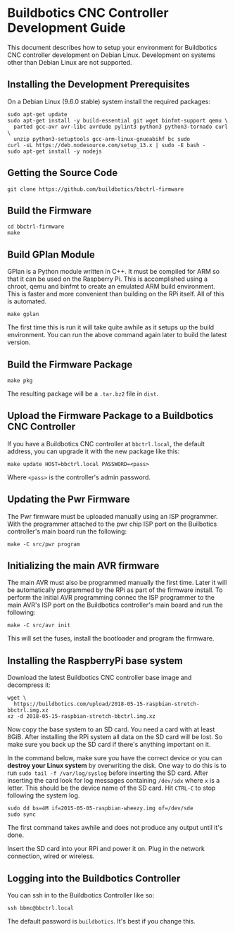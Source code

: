 # Buildbotics CNC Controller Development Guide

This document describes how to setup your environment for Buildbotics CNC
controller development on Debian Linux.  Development on systems other than
Debian Linux are not supported.

## Installing the Development Prerequisites

On a Debian Linux (9.6.0 stable) system install the required packages:

    sudo apt-get update
    sudo apt-get install -y build-essential git wget binfmt-support qemu \
      parted gcc-avr avr-libc avrdude pylint3 python3 python3-tornado curl \
      unzip python3-setuptools gcc-arm-linux-gnueabihf bc sudo
    curl -sL https://deb.nodesource.com/setup_13.x | sudo -E bash -
    sudo apt-get install -y nodejs

## Getting the Source Code

    git clone https://github.com/buildbotics/bbctrl-firmware

## Build the Firmware

    cd bbctrl-firmware
    make

## Build GPlan Module

GPlan is a Python module written in C++.  It must be compiled for ARM so that
it can be used on the Raspberry Pi.  This is accomplished using a chroot, qemu
and binfmt to create an emulated ARM build environment.  This is faster and
more convenient than building on the RPi itself.  All of this is automated.

    make gplan

The first time this is run it will take quite awhile as it setups up the build
environment.  You can run the above command again later to build the latest
version.

## Build the Firmware Package

    make pkg

The resulting package will be a ``.tar.bz2`` file in ``dist``.

## Upload the Firmware Package to a Buildbotics CNC Controller
If you have a Buildbotics CNC controller at ``bbctrl.local``, the default
address, you can upgrade it with the new package like this:

    make update HOST=bbctrl.local PASSWORD=<pass>

Where ``<pass>`` is the controller's admin password.

## Updating the Pwr Firmware

The Pwr firmware must be uploaded manually using an ISP programmer.  With the
programmer attached to the pwr chip ISP port on the Builbotics controller's
main board run the following:

    make -C src/pwr program

## Initializing the main AVR firmware

The main AVR must also be programmed manually the first time.  Later it will be
automatically programmed by the RPi as part of the firmware install.  To perform
the initial AVR programming connec the ISP programmer to the main AVR's ISP port
on the Buildbotics controller's main board and run the following:

    make -C src/avr init

This will set the fuses, install the bootloader and program the firmware.

## Installing the RaspberryPi base system

Download the latest Buildbotics CNC controller base image and decompress it:

    wget \
      https://buildbotics.com/upload/2018-05-15-raspbian-stretch-bbctrl.img.xz
    xz -d 2018-05-15-raspbian-stretch-bbctrl.img.xz

Now copy the base system to an SD card.  You need a card with at least 8GiB.
After installing the RPi system all data on the SD card will be lost.  So make
sure you back up the SD card if there's anything important on it.

In the command below, make sure you have the correct device or you can
**destroy your Linux system** by overwriting the disk.  One way to do this is
to run ``sudo tail -f /var/log/syslog`` before inserting the SD card.  After
inserting the card look for log messages containing ``/dev/sdx`` where ``x`` is
a letter.  This should be the device name of the SD card.  Hit ``CTRL-C`` to
stop following the system log.

    sudo dd bs=4M if=2015-05-05-raspbian-wheezy.img of=/dev/sde
    sudo sync

The first command takes awhile and does not produce any output until it's done.

Insert the SD card into your RPi and power it on.  Plug in the network
connection, wired or wireless.

## Logging into the Buildbotics Controller

You can ssh in to the Buildbotics Controller like so:

    ssh bbmc@bbctrl.local

The default password is ``buildbotics``.  It's best if you change this.
